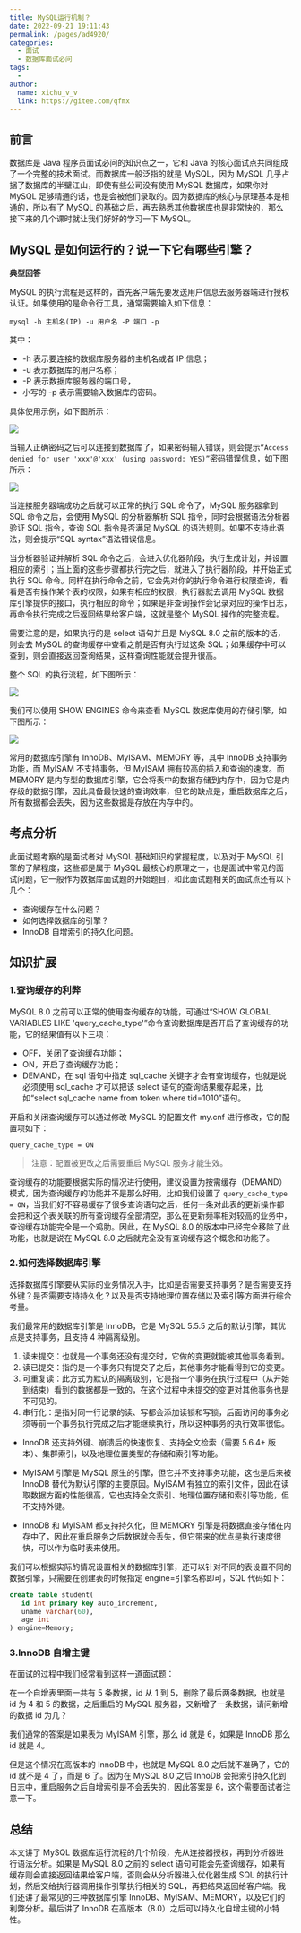 ```yaml
---
title: MySQL运行机制？
date: 2022-09-21 19:11:43
permalink: /pages/ad4920/
categories:
  - 面试
  - 数据库面试必问
tags:
  - 
author: 
  name: xichu_v_v
  link: https://gitee.com/qfmx
---
```


## 前言
数据库是 Java 程序员面试必问的知识点之一，它和 Java 的核心面试点共同组成了一个完整的技术面试。而数据库一般泛指的就是 MySQL，因为 MySQL 几乎占据了数据库的半壁江山，即使有些公司没有使用 MySQL 数据库，如果你对 MySQL 足够精通的话，也是会被他们录取的。因为数据库的核心与原理基本是相通的，所以有了 MySQL 的基础之后，再去熟悉其他数据库也是非常快的，那么接下来的几个课时就让我们好好的学习一下 MySQL。

## MySQL 是如何运行的？说一下它有哪些引擎？

**典型回答**

MySQL 的执行流程是这样的，首先客户端先要发送用户信息去服务器端进行授权认证。如果使用的是命令行工具，通常需要输入如下信息：
```shell script
mysql -h 主机名(IP) -u 用户名 -P 端口 -p
```

其中：
- -h 表示要连接的数据库服务器的主机名或者 IP 信息；
- -u 表示数据库的用户名称；
- -P 表示数据库服务器的端口号，
- 小写的 -p 表示需要输入数据库的密码。

具体使用示例，如下图所示：

![](https://fire-repository.oss-cn-beijing.aliyuncs.com/mysql/1.png)

当输入正确密码之后可以连接到数据库了，如果密码输入错误，则会提示`“Access denied for user 'xxx'@'xxx' (using password: YES)”`密码错误信息，如下图所示：

![](https://fire-repository.oss-cn-beijing.aliyuncs.com/mysql/2.png)

当连接服务器端成功之后就可以正常的执行 SQL 命令了，MySQL 服务器拿到 SQL 命令之后，会使用 MySQL 的分析器解析 SQL 指令，同时会根据语法分析器验证 SQL 指令，查询 SQL 指令是否满足 MySQL 的语法规则。如果不支持此语法，则会提示“SQL syntax”语法错误信息。

当分析器验证并解析 SQL 命令之后，会进入优化器阶段，执行生成计划，并设置相应的索引；当上面的这些步骤都执行完之后，就进入了执行器阶段，并开始正式执行 SQL 命令。同样在执行命令之前，它会先对你的执行命令进行权限查询，看看是否有操作某个表的权限，如果有相应的权限，执行器就去调用 MySQL 数据库引擎提供的接口，执行相应的命令；如果是非查询操作会记录对应的操作日志，再命令执行完成之后返回结果给客户端，这就是整个 MySQL 操作的完整流程。

需要注意的是，如果执行的是 select 语句并且是 MySQL 8.0 之前的版本的话，则会去 MySQL 的查询缓存中查看之前是否有执行过这条 SQL；如果缓存中可以查到，则会直接返回查询结果，这样查询性能就会提升很高。

整个 SQL 的执行流程，如下图所示：

![](https://fire-repository.oss-cn-beijing.aliyuncs.com/mysql/3.png)

我们可以使用 SHOW ENGINES 命令来查看 MySQL 数据库使用的存储引擎，如下图所示：

![](https://fire-repository.oss-cn-beijing.aliyuncs.com/mysql/4.png)

常用的数据库引擎有 InnoDB、MyISAM、MEMORY 等，其中 InnoDB 支持事务功能，而 MyISAM 不支持事务，但 MyISAM 拥有较高的插入和查询的速度。而 MEMORY 是内存型的数据库引擎，它会将表中的数据存储到内存中，因为它是内存级的数据引擎，因此具备最快速的查询效率，但它的缺点是，重启数据库之后，所有数据都会丢失，因为这些数据是存放在内存中的。

## 考点分析

此面试题考察的是面试者对 MySQL 基础知识的掌握程度，以及对于 MySQL 引擎的了解程度，这些都是属于 MySQL 最核心的原理之一，也是面试中常见的面试问题，它一般作为数据库面试题的开始题目，和此面试题相关的面试点还有以下几个：

- 查询缓存在什么问题？
- 如何选择数据库的引擎？
- InnoDB 自增索引的持久化问题。

## 知识扩展

### 1.查询缓存的利弊

MySQL 8.0 之前可以正常的使用查询缓存的功能，可通过“SHOW GLOBAL VARIABLES LIKE 'query_cache_type'”命令查询数据库是否开启了查询缓存的功能，它的结果值有以下三项：

- OFF，关闭了查询缓存功能；
- ON，开启了查询缓存功能；
- DEMAND，在 sql 语句中指定 sql_cache 关键字才会有查询缓存，也就是说必须使用 sql_cache 才可以把该 select 语句的查询结果缓存起来，比如“select sql_cache name from token where tid=1010”语句。

开启和关闭查询缓存可以通过修改 MySQL 的配置文件 my.cnf 进行修改，它的配置项如下：
```shell script
query_cache_type = ON
```

>注意：配置被更改之后需要重启 MySQL 服务才能生效。

查询缓存的功能要根据实际的情况进行使用，建议设置为按需缓存（DEMAND）模式，因为查询缓存的功能并不是那么好用。比如我们设置了 `query_cache_type = ON`，当我们好不容易缓存了很多查询语句之后，任何一条对此表的更新操作都会把和这个表关联的所有查询缓存全部清空，那么在更新频率相对较高的业务中，查询缓存功能完全是一个鸡肋。因此，在 MySQL 8.0 的版本中已经完全移除了此功能，也就是说在 MySQL 8.0 之后就完全没有查询缓存这个概念和功能了。

### 2.如何选择数据库引擎

选择数据库引擎要从实际的业务情况入手，比如是否需要支持事务？是否需要支持外键？是否需要支持持久化？以及是否支持地理位置存储以及索引等方面进行综合考量。

我们最常用的数据库引擎是 InnoDB，它是 MySQL 5.5.5 之后的默认引擎，其优点是支持事务，且支持 4 种隔离级别。

1. 读未提交：也就是一个事务还没有提交时，它做的变更就能被其他事务看到。
2. 读已提交：指的是一个事务只有提交了之后，其他事务才能看得到它的变更。
3. 可重复读：此方式为默认的隔离级别，它是指一个事务在执行过程中（从开始到结束）看到的数据都是一致的，在这个过程中未提交的变更对其他事务也是不可见的。
4. 串行化：是指对同一行记录的读、写都会添加读锁和写锁，后面访问的事务必须等前一个事务执行完成之后才能继续执行，所以这种事务的执行效率很低。

- InnoDB 还支持外键、崩溃后的快速恢复、支持全文检索（需要 5.6.4+ 版本）、集群索引，以及地理位置类型的存储和索引等功能。

- MyISAM 引擎是 MySQL 原生的引擎，但它并不支持事务功能，这也是后来被 InnoDB 替代为默认引擎的主要原因。MyISAM 有独立的索引文件，因此在读取数据方面的性能很高，它也支持全文索引、地理位置存储和索引等功能，但不支持外键。

- InnoDB 和 MyISAM 都支持持久化，但 MEMORY 引擎是将数据直接存储在内存中了，因此在重启服务之后数据就会丢失，但它带来的优点是执行速度很快，可以作为临时表来使用。

我们可以根据实际的情况设置相关的数据库引擎，还可以针对不同的表设置不同的数据引擎，只需要在创建表的时候指定 engine=引擎名称即可，SQL 代码如下：
```sql
create table student(
   id int primary key auto_increment,
   uname varchar(60),
   age int
) engine=Memory;
```


### 3.InnoDB 自增主键

在面试的过程中我们经常看到这样一道面试题：

在一个自增表里面一共有 5 条数据，id 从 1 到 5，删除了最后两条数据，也就是 id 为 4 和 5 的数据，之后重启的 MySQL 服务器，又新增了一条数据，请问新增的数据 id 为几？

我们通常的答案是如果表为 MyISAM 引擎，那么 id 就是 6，如果是 InnoDB 那么 id 就是 4。

但是这个情况在高版本的 InnoDB 中，也就是 MySQL 8.0 之后就不准确了，它的 id 就不是 4 了，而是 6 了。因为在 MySQL 8.0 之后 InnoDB 会把索引持久化到日志中，重启服务之后自增索引是不会丢失的，因此答案是 6，这个需要面试者注意一下。

## 总结

本文讲了 MySQL 数据库运行流程的几个阶段，先从连接器授权，再到分析器进行语法分析。如果是 MySQL 8.0 之前的 select 语句可能会先查询缓存，如果有缓存则会直接返回结果给客户端，否则会从分析器进入优化器生成 SQL 的执行计划，然后交给执行器调用操作引擎执行相关的 SQL，再把结果返回给客户端。我们还讲了最常见的三种数据库引擎 InnoDB、MyISAM、MEMORY，以及它们的利弊分析。最后讲了 InnoDB 在高版本（8.0）之后可以持久化自增主键的小特性。